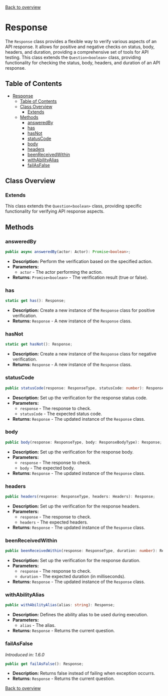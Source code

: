 [Back to overview](../../screenplay_elements.md)

# Response

The `Response` class provides a flexible way to verify various aspects of an API response. It allows for positive and negative checks on status, body, headers, and duration, providing a comprehensive set of tools for API testing. This class extends the `Question<boolean>` class, providing functionality for checking the status, body, headers, and duration of an API response.

## Table of Contents

- [Response](#response)
  - [Table of Contents](#table-of-contents)
  - [Class Overview](#class-overview)
    - [Extends](#extends)
  - [Methods](#methods)
    - [answeredBy](#answeredby)
    - [has](#has)
    - [hasNot](#hasnot)
    - [statusCode](#statuscode)
    - [body](#body)
    - [headers](#headers)
    - [beenReceivedWithin](#beenreceivedwithin)
    - [withAbilityAlias](#withabilityalias)
    - [failAsFalse](#failasfalse)

## Class Overview

### Extends

This class extends the `Question<boolean>` class, providing specific functionality for verifying API response aspects.

## Methods

### answeredBy

```typescript
public async answeredBy(actor: Actor): Promise<boolean>;
```

- **Description:** Perform the verification based on the specified action.
- **Parameters:**
  - `actor` - The actor performing the action.
- **Returns:** `Promise<boolean>` - The verification result (true or false).

### has

```typescript
static get has(): Response;
```

- **Description:** Create a new instance of the `Response` class for positive verification.
- **Returns:** `Response` - A new instance of the `Response` class.

### hasNot

```typescript
static get hasNot(): Response;
```

- **Description:** Create a new instance of the `Response` class for negative verification.
- **Returns:** `Response` - A new instance of the `Response` class.

### statusCode

```typescript
public statusCode(response: ResponseType, statusCode: number): Response;
```

- **Description:** Set up the verification for the response status code.
- **Parameters:**
  - `response` - The response to check.
  - `statusCode` - The expected status code.
- **Returns:** `Response` - The updated instance of the `Response` class.

### body

```typescript
public body(response: ResponseType, body: ResponseBodyType): Response;
```

- **Description:** Set up the verification for the response body.
- **Parameters:**
  - `response` - The response to check.
  - `body` - The expected body.
- **Returns:** `Response` - The updated instance of the `Response` class.

### headers

```typescript
public headers(response: ResponseType, headers: Headers): Response;
```

- **Description:** Set up the verification for the response headers.
- **Parameters:**
  - `response` - The response to check.
  - `headers` - The expected headers.
- **Returns:** `Response` - The updated instance of the `Response` class.

### beenReceivedWithin

```typescript
public beenReceivedWithin(response: ResponseType, duration: number): Response;
```

- **Description:** Set up the verification for the response duration.
- **Parameters:**
  - `response` - The response to check.
  - `duration` - The expected duration (in milliseconds).
- **Returns:** `Response` - The updated instance of the `Response` class.

### withAbilityAlias

```typescript
public withAbilityAlias(alias: string): Response;
```

- **Description:** Defines the ability alias to be used during execution.
- **Parameters:**
  - `alias` - The alias.
- **Returns:** `Response` - Returns the current question.

### failAsFalse

*Introduced in: 1.6.0*

```typescript
public get failAsFalse(): Response;
```

- **Description:** Returns false instead of failing when exception occurrs.
- **Returns:** `Response` - Returns the current question.

[Back to overview](../../screenplay_elements.md)